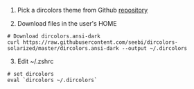 1. Pick a dircolors theme from Github [repository](https://github.com/seebi/dircolors-solarized)

2. Download files in the user's HOME

```vi
# Download dircolors.ansi-dark
curl https://raw.githubusercontent.com/seebi/dircolors-solarized/master/dircolors.ansi-dark --output ~/.dircolors
```

3. Edit ~/.zshrc
```
# set dircolors
eval `dircolors ~/.dircolors`
```
